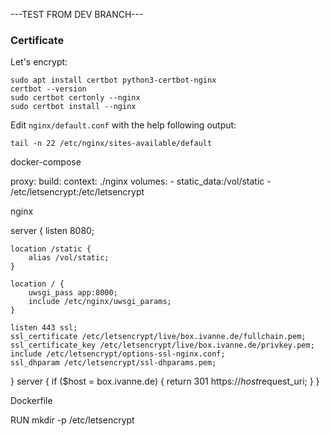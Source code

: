 ---TEST FROM DEV BRANCH---


### Certificate

Let's encrypt:

```console
sudo apt install certbot python3-certbot-nginx
certbot --version
sudo certbot certonly --nginx
sudo certbot install --nginx
```

Edit ```nginx/default.conf``` with the help following output:

```console
tail -n 22 /etc/nginx/sites-available/default
```



docker-compose


  proxy:
    build:
      context: ./nginx
    volumes:
      - static_data:/vol/static
      - /etc/letsencrypt:/etc/letsencrypt
  
  
  
nginx


server {
	listen 8080;

	location /static {
		alias /vol/static;
	}

	location / {
		uwsgi_pass app:8000;
		include /etc/nginx/uwsgi_params;
	}

    listen 443 ssl;
    ssl_certificate /etc/letsencrypt/live/box.ivanne.de/fullchain.pem;
    ssl_certificate_key /etc/letsencrypt/live/box.ivanne.de/privkey.pem;
    include /etc/letsencrypt/options-ssl-nginx.conf;
    ssl_dhparam /etc/letsencrypt/ssl-dhparams.pem;

}
server {
    if ($host = box.ivanne.de) {
        return 301 https://$host$request_uri;
    }
}



Dockerfile

RUN mkdir -p /etc/letsencrypt
